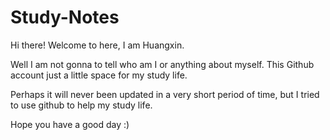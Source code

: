 # Study-Notes

Hi there! Welcome to here, I am Huangxin.  

Well I am not gonna to tell who am I or anything about myself. This Github account just a little space for my study life.    

Perhaps it will never been updated in a very short period of time, but I tried to use github to help my study life.    

Hope you have a good day :)    

